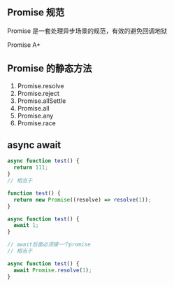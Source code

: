 ## Promise 规范

Promise 是一套处理异步场景的规范，有效的避免回调地狱

Promise A+

## Promise 的静态方法

1. Promise.resolve
2. Promise.reject
3. Promise.allSettle
4. Promise.all
5. Promise.any
6. Promise.race

## async await

```javascript
async function test() {
  return 111;
}
// 相当于

function test() {
  return new Promise((resolve) => resolve(1));
}
```

```javascript
async function test() {
  await 1;
}

// await后面必须接一个promise
// 相当于

async function test() {
  await Promise.resolve(1);
}
```
